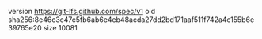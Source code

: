 version https://git-lfs.github.com/spec/v1
oid sha256:8e46c3c47c5fb6ab6e4eb48acda27dd2bd171aaf511f742a4c155b6e39765e20
size 10081
